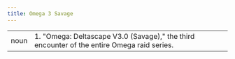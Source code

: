 ```yaml
---
title: Omega 3 Savage
---
```

| | |
| --- | --- |
| noun | 1.  	"Omega: Deltascape V3.0 (Savage)," the third encounter of the entire Omega raid series.	|
